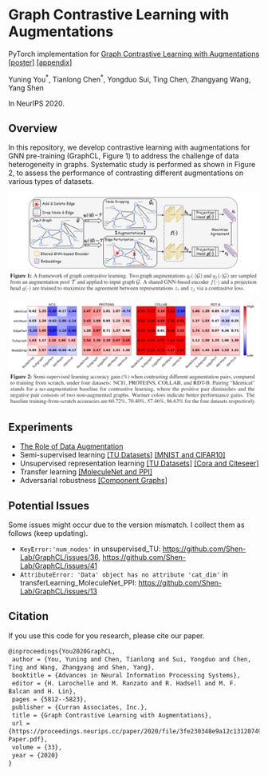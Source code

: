 # Graph Contrastive Learning with Augmentations

PyTorch implementation for [Graph Contrastive Learning with Augmentations](https://arxiv.org/abs/2010.13902) [[poster]](https://yyou1996.github.io/files/neurips2020_graphcl_poster.pdf) [[appendix]](https://yyou1996.github.io/files/neurips2020_graphcl_supplement.pdf)

Yuning You<sup>\*</sup>, Tianlong Chen<sup>\*</sup>, Yongduo Sui, Ting Chen, Zhangyang Wang, Yang Shen

In NeurIPS 2020.

## Overview

In this repository, we develop contrastive learning with augmentations for GNN pre-training (GraphCL, Figure 1) to address the challenge of data heterogeneity in graphs.
Systematic study is performed as shown in Figure 2, to assess the performance of contrasting different augmentations on various types of datasets.

![](./graphcl.png)

![](./augmentations.png)

## Experiments

* [The Role of Data Augmentation](https://github.com/Shen-Lab/GraphCL/tree/master/semisupervised_TU#exploring-the-role-of-data-augmentation-in-graphcl)
* Semi-supervised learning [[TU Datasets]](https://github.com/Shen-Lab/GraphCL/tree/master/semisupervised_TU#graphcl-with-sampled-augmentations) [[MNIST and CIFAR10]](https://github.com/Shen-Lab/GraphCL/tree/master/semisupervised_MNIST_CIFAR10)
* Unsupervised representation learning [[TU Datasets]](https://github.com/Shen-Lab/GraphCL/tree/master/unsupervised_TU) [[Cora and Citeseer]](https://github.com/Shen-Lab/GraphCL/tree/master/unsupervised_Cora_Citeseer)
* Transfer learning [[MoleculeNet and PPI]](https://github.com/Shen-Lab/GraphCL/tree/master/transferLearning_MoleculeNet_PPI)
* Adversarial robustness [[Component Graphs]](https://github.com/Shen-Lab/GraphCL/tree/master/adversarialRobustness_Component)

## Potential Issues
Some issues might occur due to the version mismatch. I collect them as follows (keep updating).
* ```KeyError:'num_nodes'``` in unsupervised_TU: https://github.com/Shen-Lab/GraphCL/issues/36, https://github.com/Shen-Lab/GraphCL/issues/41
* ```AttributeError: 'Data' object has no attribute 'cat_dim'``` in transferLearning_MoleculeNet_PPI: https://github.com/Shen-Lab/GraphCL/issues/13

## Citation

If you use this code for you research, please cite our paper.

```
@inproceedings{You2020GraphCL,
 author = {You, Yuning and Chen, Tianlong and Sui, Yongduo and Chen, Ting and Wang, Zhangyang and Shen, Yang},
 booktitle = {Advances in Neural Information Processing Systems},
 editor = {H. Larochelle and M. Ranzato and R. Hadsell and M. F. Balcan and H. Lin},
 pages = {5812--5823},
 publisher = {Curran Associates, Inc.},
 title = {Graph Contrastive Learning with Augmentations},
 url = {https://proceedings.neurips.cc/paper/2020/file/3fe230348e9a12c13120749e3f9fa4cd-Paper.pdf},
 volume = {33},
 year = {2020}
}
```

